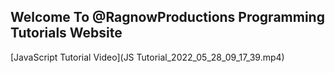 ## Welcome To @RagnowProductions Programming Tutorials Website

[JavaScript Tutorial Video](JS Tutorial_2022_05_28_09_17_39.mp4)
